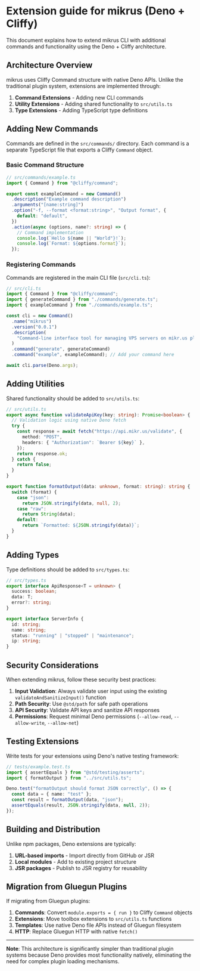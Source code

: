 # Extension guide for mikrus (Deno + Cliffy)

This document explains how to extend mikrus CLI with additional commands and
functionality using the Deno + Cliffy architecture.

## Architecture Overview

mikrus uses Cliffy Command structure with native Deno APIs. Unlike the
traditional plugin system, extensions are implemented through:

1. **Command Extensions** - Adding new CLI commands
2. **Utility Extensions** - Adding shared functionality to `src/utils.ts`
3. **Type Extensions** - Adding TypeScript type definitions

## Adding New Commands

Commands are defined in the `src/commands/` directory. Each command is a
separate TypeScript file that exports a Cliffy `Command` object.

### Basic Command Structure

```typescript
// src/commands/example.ts
import { Command } from "@cliffy/command";

export const exampleCommand = new Command()
  .description("Example command description")
  .arguments("[name:string]")
  .option("-f, --format <format:string>", "Output format", {
    default: "default",
  })
  .action(async (options, name?: string) => {
    // Command implementation
    console.log(`Hello ${name || "World"}!`);
    console.log(`Format: ${options.format}`);
  });
```

### Registering Commands

Commands are registered in the main CLI file (`src/cli.ts`):

```typescript
// src/cli.ts
import { Command } from "@cliffy/command";
import { generateCommand } from "./commands/generate.ts";
import { exampleCommand } from "./commands/example.ts";

const cli = new Command()
  .name("mikrus")
  .version("0.0.1")
  .description(
    "Command-line interface tool for managing VPS servers on mikr.us platform",
  )
  .command("generate", generateCommand)
  .command("example", exampleCommand); // Add your command here

await cli.parse(Deno.args);
```

## Adding Utilities

Shared functionality should be added to `src/utils.ts`:

```typescript
// src/utils.ts
export async function validateApiKey(key: string): Promise<boolean> {
  // Validation logic using native Deno fetch
  try {
    const response = await fetch("https://api.mikr.us/validate", {
      method: "POST",
      headers: { "Authorization": `Bearer ${key}` },
    });
    return response.ok;
  } catch {
    return false;
  }
}

export function formatOutput(data: unknown, format: string): string {
  switch (format) {
    case "json":
      return JSON.stringify(data, null, 2);
    case "raw":
      return String(data);
    default:
      return `Formatted: ${JSON.stringify(data)}`;
  }
}
```

## Adding Types

Type definitions should be added to `src/types.ts`:

```typescript
// src/types.ts
export interface ApiResponse<T = unknown> {
  success: boolean;
  data: T;
  error?: string;
}

export interface ServerInfo {
  id: string;
  name: string;
  status: "running" | "stopped" | "maintenance";
  ip: string;
}
```

## Security Considerations

When extending mikrus, follow these security best practices:

1. **Input Validation**: Always validate user input using the existing
   `validateAndSanitizeInput()` function
2. **Path Security**: Use `@std/path` for safe path operations
3. **API Security**: Validate API keys and sanitize API responses
4. **Permissions**: Request minimal Deno permissions (`--allow-read`,
   `--allow-write`, `--allow-net`)

## Testing Extensions

Write tests for your extensions using Deno's native testing framework:

```typescript
// tests/example.test.ts
import { assertEquals } from "@std/testing/asserts";
import { formatOutput } from "../src/utils.ts";

Deno.test("formatOutput should format JSON correctly", () => {
  const data = { name: "test" };
  const result = formatOutput(data, "json");
  assertEquals(result, JSON.stringify(data, null, 2));
});
```

## Building and Distribution

Unlike npm packages, Deno extensions are typically:

1. **URL-based imports** - Import directly from GitHub or JSR
2. **Local modules** - Add to existing project structure
3. **JSR packages** - Publish to JSR registry for reusability

## Migration from Gluegun Plugins

If migrating from Gluegun plugins:

1. **Commands**: Convert `module.exports = { run }` to Cliffy `Command` objects
2. **Extensions**: Move toolbox extensions to `src/utils.ts` functions
3. **Templates**: Use native Deno file APIs instead of Gluegun filesystem
4. **HTTP**: Replace Gluegun HTTP with native `fetch()`

---

**Note**: This architecture is significantly simpler than traditional plugin
systems because Deno provides most functionality natively, eliminating the need
for complex plugin loading mechanisms.
